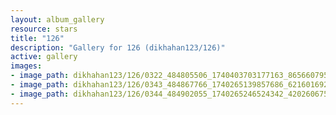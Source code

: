 ```yaml
---
layout: album_gallery
resource: stars
title: "126"
description: "Gallery for 126 (dikhahan123/126)"
active: gallery
images:
- image_path: dikhahan123/126/0322_484805506_1740403703177163_8656607952468618813_n.jpg
- image_path: dikhahan123/126/0343_484867766_1740265139857686_6216016922726785085_n.jpg
- image_path: dikhahan123/126/0344_484902055_1740265246524342_4202606751594927592_n.jpg
---
```

